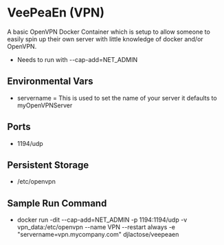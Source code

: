 # VeePeaEn (VPN)
A basic OpenVPN Docker Container which is setup to allow someone to easily spin up their own server with little knowledge of docker and/or OpenVPN.
* Needs to run with --cap-add=NET_ADMIN
## Environmental Vars
* servername = This is used to set the name of your server it defaults to myOpenVPNServer
## Ports
* 1194/udp
## Persistent Storage 
* /etc/openvpn
## Sample Run Command
* docker run -dit --cap-add=NET_ADMIN -p 1194:1194/udp -v vpn_data:/etc/openvpn --name VPN --restart always -e "servername=vpn.mycompany.com" djlactose/veepeaen
